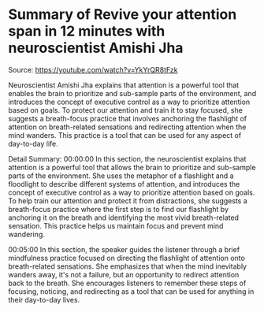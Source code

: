 # Summary of Revive your attention span in 12 minutes with neuroscientist Amishi Jha

Source: https://youtube.com/watch?v=YkYrQR8tFzk

Neuroscientist Amishi Jha explains that attention is a powerful tool that enables the brain to prioritize and sub-sample parts of the environment, and introduces the concept of executive control as a way to prioritize attention based on goals. To protect our attention and train it to stay focused, she suggests a breath-focus practice that involves anchoring the flashlight of attention on breath-related sensations and redirecting attention when the mind wanders. This practice is a tool that can be used for any aspect of day-to-day life.

Detail Summary: 
00:00:00
In this section, the neuroscientist explains that attention is a powerful tool that allows the brain to prioritize and sub-sample parts of the environment. She uses the metaphor of a flashlight and a floodlight to describe different systems of attention, and introduces the concept of executive control as a way to prioritize attention based on goals. To help train our attention and protect it from distractions, she suggests a breath-focus practice where the first step is to find our flashlight by anchoring it on the breath and identifying the most vivid breath-related sensation. This practice helps us maintain focus and prevent mind wandering.

00:05:00
In this section, the speaker guides the listener through a brief mindfulness practice focused on directing the flashlight of attention onto breath-related sensations. She emphasizes that when the mind inevitably wanders away, it's not a failure, but an opportunity to redirect attention back to the breath. She encourages listeners to remember these steps of focusing, noticing, and redirecting as a tool that can be used for anything in their day-to-day lives.


